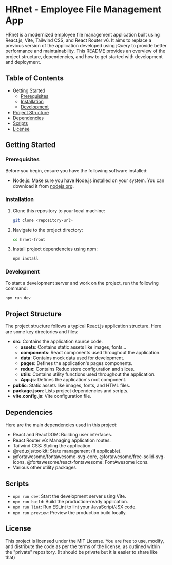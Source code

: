 # HRnet - Employee File Management App

HRnet is a modernized employee file management application built using React.js, Vite, Tailwind CSS, and React Router v6. It aims to replace a previous version of the application developed using jQuery to provide better performance and maintainability. This README provides an overview of the project structure, dependencies, and how to get started with development and deployment.

## Table of Contents

- [Getting Started](#getting-started)
  - [Prerequisites](#prerequisites)
  - [Installation](#installation)
  - [Development](#development)
- [Project Structure](#project-structure)
- [Dependencies](#dependencies)
- [Scripts](#scripts)
- [License](#license)

## Getting Started

### Prerequisites

Before you begin, ensure you have the following software installed:

- Node.js: Make sure you have Node.js installed on your system. You can download it from [nodejs.org](https://nodejs.org/).

### Installation

1. Clone this repository to your local machine:

   ```bash
   git clone <repository-url>
   ```

2. Navigate to the project directory:

   ```bash
   cd hrnet-front
   ```

3. Install project dependencies using npm:

   ```bash
   npm install
   ```

### Development

To start a development server and work on the project, run the following command:

```bash
npm run dev
```

## Project Structure

The project structure follows a typical React.js application structure. Here are some key directories and files:

- **src**: Contains the application source code.
  - **assets**: Contains static assets like images, fonts...
  - **components**: React components used throughout the application.
  - **data**: Contains mock data used for development.
  - **pages**: Defines the application's pages components.
  - **redux**: Contains Redux store configuration and slices.
  - **utils**: Contains utility functions used throughout the application.
  - **App.js**: Defines the application's root component.
- **public**: Static assets like images, fonts, and HTML files.
- **package.json**: Lists project dependencies and scripts.
- **vite.config.js**: Vite configuration file.

## Dependencies

Here are the main dependencies used in this project:

- React and ReactDOM: Building user interfaces.
- React Router v6: Managing application routes.
- Tailwind CSS: Styling the application.
- @reduxjs/toolkit: State management (if applicable).
- @fortawesome/fontawesome-svg-core, @fortawesome/free-solid-svg-icons, @fortawesome/react-fontawesome: FontAwesome icons.
- Various other utility packages.

## Scripts

- `npm run dev`: Start the development server using Vite.
- `npm run build`: Build the production-ready application.
- `npm run lint`: Run ESLint to lint your JavaScript/JSX code.
- `npm run preview`: Preview the production build locally.

## License

This project is licensed under the MIT License. You are free to use, modify, and distribute the code as per the terms of the license, as outlined within the "private" repository. (It should be private but it is easier to share like that)